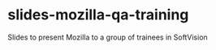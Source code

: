 slides-mozilla-qa-training
==========================

Slides to present Mozilla to a group of trainees in SoftVision